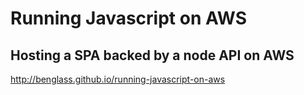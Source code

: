 # Running Javascript on AWS

## Hosting a SPA backed by a node API on AWS

http://benglass.github.io/running-javascript-on-aws
